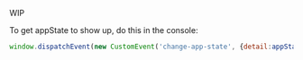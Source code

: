 WIP

To get appState to show up, do this in the console:

```javascript
window.dispatchEvent(new CustomEvent('change-app-state', {detail:appState()}))
```
